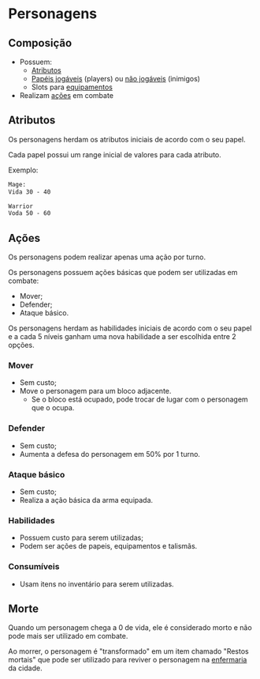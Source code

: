 # Personagens

## Composição

- Possuem:
  - [Atributos](../attributes)
  - [Papéis jogáveis](../roles/playable_roles.md) (players) ou [não jogáveis](../roles/unplayable_roles.md) (inimigos)
  - Slots para [equipamentos](../equipments)
- Realizam [ações](../actions) em combate

## Atributos

Os personagens herdam os atributos iniciais de acordo com o seu papel.

Cada papel possui um range inicial de valores para cada atributo.

Exemplo:

```txt
Mage:
Vida 30 - 40

Warrior
Voda 50 - 60
```

## Ações

Os personagens podem realizar apenas uma ação por turno.

Os personagens possuem ações básicas que podem ser utilizadas em combate:

- Mover;
- Defender;
- Ataque básico.

Os personagens herdam as habilidades iniciais de acordo com o seu papel e a cada 5 níveis ganham uma nova habilidade a ser escolhida entre 2 opções.

### Mover

- Sem custo;
- Move o personagem para um bloco adjacente.
  - Se o bloco está ocupado, pode trocar de lugar com o personagem que o ocupa.

### Defender

- Sem custo;
- Aumenta a defesa do personagem em 50% por 1 turno.

### Ataque básico

- Sem custo;
- Realiza a ação básica da arma equipada.

### Habilidades

- Possuem custo para serem utilizadas;
- Podem ser ações de papeis, equipamentos e talismãs.

### Consumíveis

- Usam itens no inventário para serem utilizadas.

## Morte

Quando um personagem chega a 0 de vida, ele é considerado morto e não pode mais ser utilizado em combate.

Ao morrer, o personagem é "transformado" em um item chamado "Restos mortais" que pode ser utilizado para reviver o personagem na [enfermaria](../locations/buildings#enfermaria) da cidade.
